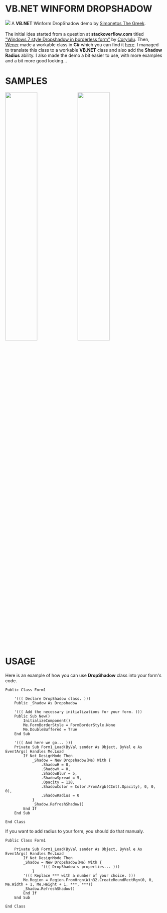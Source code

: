# VB.NET WINFORM DROPSHADOW
<img src="https://i.imgur.com/RfqU4ks.png"></img> A <b>VB.NET</b> Winform DropShadow demo by <a href="mailto:someone@example.com?Subject=Hello%20again" target="_blank">Simonetos The Greek</a>.<br/><br/>
The initial idea started from a question at <b>stackoverflow.com</b> titled <a href="https://stackoverflow.com/questions/8793445/windows-7-style-dropshadow-in-borderless-form" target="_blank">"Windows 7 style Dropshadow in borderless form"</a> by <a href="https://stackoverflow.com/users/1011956/corylulu" target="_blank">Corylulu</a>. Then, <a href="https://stackoverflow.com/users/1870054/wener">Wener</a> made a workable class in <b>C#</b> which you can find it <a href="https://github.com/wenerme/winform.DropShadow">here</a>. I managed to translate this class to a workable <b>VB.NET</b> class and also add the <b>Shadow Radius</b> ability. I also made the demo a bit easier to use, with more examples and a bit more good looking...<br/>
# SAMPLES
<img src="https://i.imgur.com/xf7ydd3.png" height="45%" width="45%"></img> <img src="https://i.imgur.com/AIvfFL4.png" height="45%" width="45%"></img><br/>
# USAGE
Here is an example of how you can use <b>DropShadow</b> class into your form's code.
```VB.NET
Public Class Form1

    '((( Declare DropShadow class. )))
    Public _Shadow As Dropshadow
    
    '((( Add the necessary initializations for your form. )))
    Public Sub New()
        InitializeComponent()
        Me.FormBorderStyle = FormBorderStyle.None
        Me.DoubleBuffered = True
    End Sub
    
    '((( And here we go... )))
    Private Sub Form1_Load(ByVal sender As Object, ByVal e As EventArgs) Handles Me.Load
        If Not DesignMode Then
            _Shadow = New Dropshadow(Me) With {
                .ShadowH = 0,
                .ShadowV = 0,
                .ShadowBlur = 5,
                .ShadowSpread = 5,
                .Opacity = 128,
                .ShadowColor = Color.FromArgb(CInt(.Opacity), 0, 0, 0),
                .ShadowRadius = 0
            }
            _Shadow.RefreshShadow()
        End If
    End Sub
	
End Class
```
If you want to add radius to your form, you should do that manualy.
```VB.NET
Public Class Form1
        
    Private Sub Form1_Load(ByVal sender As Object, ByVal e As EventArgs) Handles Me.Load
        If Not DesignMode Then
	    _Shadow = New Dropshadow(Me) With {
                '((( DropShadow's properties... )))
            }
	    '((( Replace *** with a number of your choice. ))) 
	    Me.Region = Region.FromHrgn(Win32.CreateRoundRectRgn(0, 0, Me.Width + 1, Me.Height + 1, ***, ***))
	    _Shadow.RefreshShadow()
        End If
    End Sub
	
End Class
```
